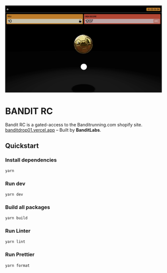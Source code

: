 ![BANDIT RC](github.png)

# BANDIT RC

Bandit RC is a gated-access to the Banditrunning.com shopify site. [banditdrop01.vercel.app](Bandit-rc.com) – Built by **BanditLabs**. 

## Quickstart

### Install dependencies

```sh
yarn
```

### Run dev

```sh
yarn dev
```

### Build all packages

```sh
yarn build
```

### Run Linter

```sh
yarn lint
```

### Run Prettier

```sh
yarn format
```
